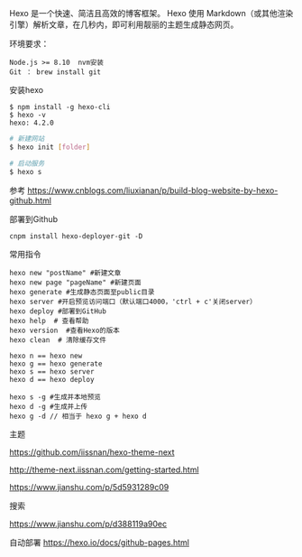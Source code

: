Hexo 是一个快速、简洁且高效的博客框架。
Hexo 使用 Markdown（或其他渲染引擎）解析文章，在几秒内，即可利用靓丽的主题生成静态网页。

环境要求：
```
Node.js >= 8.10  nvm安装
Git ： brew install git
```

安装hexo
```
$ npm install -g hexo-cli
$ hexo -v
hexo: 4.2.0
```

```bash
# 新建网站
$ hexo init [folder]

# 启动服务 
$ hexo s 
```
参考
https://www.cnblogs.com/liuxianan/p/build-blog-website-by-hexo-github.html

部署到Github
```
cnpm install hexo-deployer-git -D
```
常用指令
```
hexo new "postName" #新建文章
hexo new page "pageName" #新建页面
hexo generate #生成静态页面至public目录
hexo server #开启预览访问端口（默认端口4000，'ctrl + c'关闭server）
hexo deploy #部署到GitHub
hexo help  # 查看帮助
hexo version  #查看Hexo的版本
hexo clean  # 清除缓存文件

hexo n == hexo new
hexo g == hexo generate
hexo s == hexo server
hexo d == hexo deploy

hexo s -g #生成并本地预览
hexo d -g #生成并上传
hexo g -d // 相当于 hexo g + hexo d
```

主题

https://github.com/iissnan/hexo-theme-next


http://theme-next.iissnan.com/getting-started.html


https://www.jianshu.com/p/5d5931289c09


搜索

https://www.jianshu.com/p/d388119a90ec

自动部署
https://hexo.io/docs/github-pages.html
